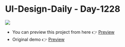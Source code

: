 # UI-Design-Daily - Day-1228

![](https://user-images.githubusercontent.com/17435062/100544816-74f37800-3269-11eb-92ac-00aef567dfd8.png)

- You can preview this project from here 👉 [Preview](https://day-1228.vercel.app/)
- Original demo  👉 [Preview](https://uidesigndaily.com/posts/sketch-website-section-day-1228)

